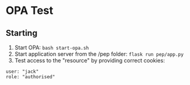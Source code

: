 # OPA Test

## Starting
1. Start OPA: `bash start-opa.sh`
2. Start application server from the /pep folder: `flask run pep/app.py`
3. Test access to the "resource" by providing correct cookies:
```
user: "jack"
role: "authorised"
```
